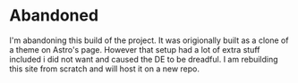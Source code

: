 # Abandoned
I'm abandoning this build of the project. It was origionally built as a clone of a theme on Astro's page. However that setup had a lot of extra stuff included i did not want and caused the DE to be dreadful. I am rebuilding this site from scratch and will host it on a new repo.
